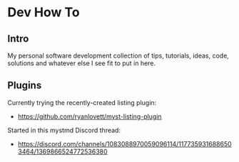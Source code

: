 # Dev How To

## Intro

My personal software development collection of tips, tutorials, ideas, code, solutions and whatever else I see fit to put in here.

## Plugins

Currently trying the recently-created listing plugin:

- https://github.com/ryanlovett/myst-listing-plugin

Started in this mystmd Discord thread:

- https://discord.com/channels/1083088970059096114/1177359316886503464/1369866524772536380

